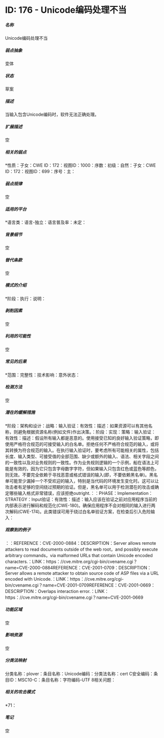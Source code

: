 # ID: 176 - Unicode编码处理不当
<h5>名称</h5>Unicode编码处理不当
<h5>弱点抽象</h5>变体
<h5>状态</h5>草案
<h5>描述</h5>当输入包含Unicode编码时，软件无法正确处理。
<h5>扩展描述</h5>空
<h5>相关的弱点</h5>*性质：子女：CWE ID：172：视图ID：1000：序数：初级：自然：子女：CWE ID：172：视图ID：699：序号：主：
<h5>弱点规律</h5>空
<h5>适用的平台</h5>*语言类：语言-独立：语言普及率：未定：
<h5>背景细节</h5>空
<h5>替代条款</h5>空
<h5>模式的介绍</h5>*阶段：执行：说明：
<h5>剥削因素</h5>空
<h5>利用的可能性</h5>空
<h5>常见的后果</h5>*范围：完整性：技术影响：意外状态：
<h5>检测方法</h5>空
<h5>潜在的缓解措施</h5>*阶段：架构和设计：战略：输入验证：有效性：描述：如果资源可以有其他名称，则避免根据资源名称(例如文件)作出决策。：阶段：实现：策略：输入验证：有效性：描述：假设所有输入都是恶意的。使用接受已知的良好输入验证策略，即使用严格符合规范的可接受输入的白名单。拒绝任何不严格符合规范的输入，或将其转换为符合规范的输入。在执行输入验证时，要考虑所有可能相关的属性，包括长度、输入类型、可接受值的全部范围、缺少或额外的输入、语法、相关字段之间的一致性以及对业务规则的一致性。作为业务规则逻辑的一个示例，船在语法上可能是有效的，因为它只包含字母数字字符，但如果输入只包含红色或蓝色等颜色，则无效。不要完全依赖于寻找恶意或格式错误的输入(即，不要依赖黑名单)。黑名单可能至少漏掉一个不受欢迎的输入，特别是当代码的环境发生变化时。这可以让攻击者有足够的空间绕过预期的验证。但是，黑名单可以用于检测潜在的攻击或确定哪些输入格式非常错误，应该拒绝outright.：：PHASE：Implementation：STRATEGY：Input验证：有效性：描述：输入应该在验证之前对应用程序当前的内部表示进行解码和规范化(CWE-180)。确保应用程序不会对相同的输入进行两次解码(CWE-174)。此类错误可用于绕过白名单验证方案，在检查后引入危险输入：
<h5>观察到的例子</h5>：：REFERENCE：CVE-2000-0884：DESCRIPTION：Server allows remote attackers to read documents outside of the web root，and possibly execute arbitrary commands，via malformed URLs that contain Unicode encoded characters.：LINK：https：//cve.mitre.org/cgi-bin/cvename.cgi？name=CVE-2000-0884REFERENCE：CVE-2001-0709：DESCRIPTION：Server allows a remote attacker to obtain source code of ASP files via a URL encoded with Unicode.：LINK：https：//cve.mitre.org/cgi-bin/cvename.cgi？name=CVE-2001-0709REFERENCE：CVE-2001-0669：DESCRIPTION：Overlaps interaction error.：LINK：https：//cve.mitre.org/cgi-bin/cvename.cgi？name=CVE-2001-0669
<h5>功能区域</h5>空
<h5>影响资源</h5>空
<h5>分类法映射</h5>分类名称：plover：条目名称：Unicode编码：分类法名称：cert C安全编码：条目ID：MSC10-C：条目名称：字符编码-UTF 8相关问题：
<h5>相关的攻击模式</h5>*71：
<h5>笔记</h5>空


